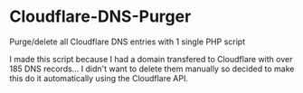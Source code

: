 # Cloudflare-DNS-Purger
Purge/delete all Cloudflare DNS entries with 1 single PHP script


I made this script because I had a domain transfered to Cloudflare with over 185 DNS records... I didn't want to delete them manually so decided to make this do it automatically using the Cloudflare API.
